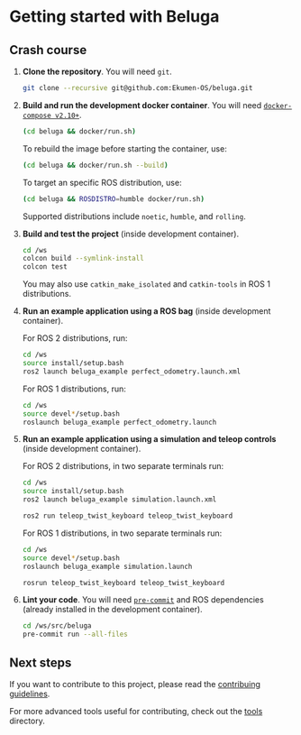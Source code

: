 # Getting started with Beluga

## Crash course

1. **Clone the repository**. You will need `git`.

   ```bash
   git clone --recursive git@github.com:Ekumen-OS/beluga.git
   ```

1. **Build and run the development docker container**. You will need [`docker-compose v2.10+`](https://github.com/docker/compose/tree/v2).

   ```bash
   (cd beluga && docker/run.sh)
   ```
   To rebuild the image before starting the container, use:
   ```bash
   (cd beluga && docker/run.sh --build)
   ```
   To target an specific ROS distribution, use:
   ```bash
   (cd beluga && ROSDISTRO=humble docker/run.sh)
   ```
   Supported distributions include `noetic`, `humble`, and `rolling`.

1. **Build and test the project** (inside development container).

    ```bash
    cd /ws
    colcon build --symlink-install
    colcon test
    ```

    You may also use `catkin_make_isolated` and `catkin-tools` in ROS 1 distributions.

1. **Run an example application using a ROS bag** (inside development container).

    For ROS 2 distributions, run:
    ```bash
    cd /ws
    source install/setup.bash
    ros2 launch beluga_example perfect_odometry.launch.xml
    ```

    For ROS 1 distributions, run:
    ```bash
    cd /ws
    source devel*/setup.bash
    roslaunch beluga_example perfect_odometry.launch
    ```

1. **Run an example application using a simulation and teleop controls** (inside development container).

    For ROS 2 distributions, in two separate terminals run:
    ```bash
    cd /ws
    source install/setup.bash
    ros2 launch beluga_example simulation.launch.xml
    ```
    ```bash
    ros2 run teleop_twist_keyboard teleop_twist_keyboard
    ```

    For ROS 1 distributions, in two separate terminals run:
    ```bash
    cd /ws
    source devel*/setup.bash
    roslaunch beluga_example simulation.launch
    ```
    ```bash
    rosrun teleop_twist_keyboard teleop_twist_keyboard
    ```

1. **Lint your code**. You will need [`pre-commit`](https://pre-commit.com/) and ROS dependencies (already installed in the development container).

    ```bash
    cd /ws/src/beluga
    pre-commit run --all-files
    ```

## Next steps

If you want to contribute to this project, please read the [contribuing guidelines](CONTRIBUTING.md).

For more advanced tools useful for contributing, check out the [tools](./tools/) directory.
